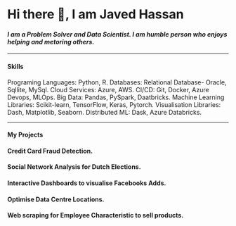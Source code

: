# Hi there 👋, I am Javed Hassan
#### *I am a Problem Solver and Data Scientist. I am humble person who enjoys helping and metoring others.*

______________________________________________________________________________________________________________

#### Skills
Programing Languages: Python, R.
Databases: Relational Database- Oracle, Sqllite, MySql.
Cloud Services: Azure, AWS.
CI/CD: Git, Docker, Azure Devops, MLOps.
Big Data: Pandas, PySpark, Daatbricks.
Machine Learning Libraries: Scikit-learn, TensorFlow, Keras, Pytorch.
Visualisation Libraries: Dash, Matplotlib, Seaborn.
Distributed ML: Dask, Azure Databricks.

_______________________________________________________________________________________________________________

#### My Projects 

#### Credit Card Fraud Detection. 
#### Social Network Analysis for Dutch Elections.
#### Interactive Dashboards to visualise Facebooks Adds.
#### Optimise Data Centre Locations.
#### Web scraping for Employee Characteristic to sell products.





